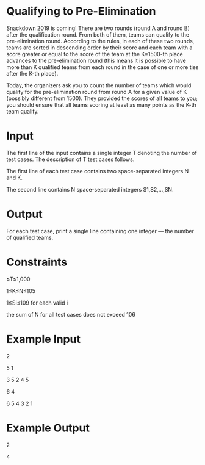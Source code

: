 # Qualifying to Pre-Elimination
Snackdown 2019 is coming! There are two rounds (round A and round B) after the qualification round. From both of them, teams can qualify to the pre-elimination round. According to the rules, in each of these two rounds, teams are sorted in descending order by their score and each team with a score greater or equal to the score of the team at the K=1500-th place advances to the pre-elimination round (this means it is possible to have more than K qualified teams from each round in the case of one or more ties after the K-th place).

Today, the organizers ask you to count the number of teams which would qualify for the pre-elimination round from round A for a given value of K (possibly different from 1500). They provided the scores of all teams to you; you should ensure that all teams scoring at least as many points as the K-th team qualify.

# Input
The first line of the input contains a single integer T denoting the number of test cases. The description of T test cases follows.

The first line of each test case contains two space-separated integers N and K.

The second line contains N space-separated integers S1,S2,…,SN.

# Output
For each test case, print a single line containing one integer — the number of qualified teams.

# Constraints
≤T≤1,000

1≤K≤N≤105

1≤Si≤109 for each valid i

the sum of N for all test cases does not exceed 106

# Example Input
2

5 1

3 5 2 4 5

6 4

6 5 4 3 2 1

# Example Output
2

4
